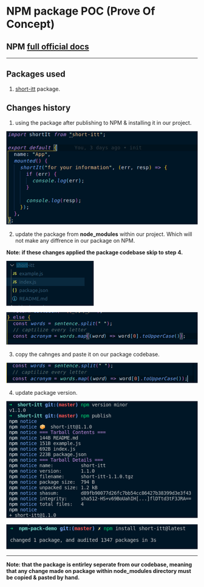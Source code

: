 # NPM package POC (Prove Of Concept)

## NPM [full official docs](https://docs.npmjs.com/packages-and-modules)

---

## Packages used

1. [short-itt](https://github.com/safwat-fathi/short-itt) package.

## Changes history

1. using the package after publishing to NPM & installing it in our project.

![using package](./screenshots/using-package.png)

2. update the package from **node_modules** within our project. Which will not make any diffrence in our package on NPM.

**Note: if these changes applied the package codebase skip to step 4.**

![edit the package 1](./screenshots/edit-the-pack-1.png)

![edit the package 2](./screenshots/edit-the-pack-2.png)

3. copy the cahnges and paste it on our package codebase.

![edit the package](./screenshots/update-the-pack-in-main-codebase.png)

4. update package version.

![update package version](./screenshots/update-pack-version.png)

![update pack to latest](./screenshots/update-pack-to-latest.png)

---

**Note: that the package is entirley seperate from our codebase, meaning that any change made on package within node_modules directory must be copied & pasted by hand.**
